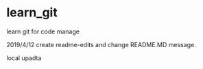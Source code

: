 # learn_git
learn git for code manage

2019/4/12 create readme-edits and change README.MD message.

local upadta